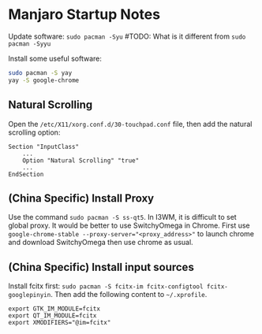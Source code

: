 # Manjaro Startup Notes

Update software: `sudo pacman -Syu` #TODO: What is it different from `sudo pacman -Syyu`

Install some useful software:

```bash
sudo pacman -S yay
yay -S google-chrome
```

## Natural Scrolling

Open the `/etc/X11/xorg.conf.d/30-touchpad.conf` file, then add the natural scrolling option:

```
Section "InputClass"
    ...
    Option "Natural Scrolling" "true"
    ...
EndSection
```

## (China Specific) Install Proxy 

Use the command `sudo pacman -S ss-qt5`. In I3WM, it is difficult to set global proxy. It would be better to use SwitchyOmega in Chrome. First use `google-chrome-stable --proxy-server="<proxy_address>"` to launch chrome and download SwitchyOmega then use chrome as usual. 

## (China Specific) Install input sources

Install fcitx first: `sudo pacman -S fcitx-im fcitx-configtool fcitx-googlepinyin`. Then add the following content to `~/.xprofile`. 

```
export GTK_IM_MODULE=fcitx
export QT_IM_MODULE=fcitx
export XMODIFIERS="@im=fcitx"
```
